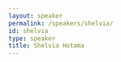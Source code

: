 ```yaml
---
layout: speaker
permalink: /speakers/shelvia/
id: shelvia
type: speaker
title: Shelvia Hotama
---
```

